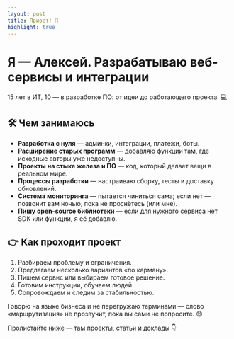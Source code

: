 ```yaml
---
layout: post
title: Привет! 👋
highlight: true
---
```


# Я — Алексей. Разрабатываю веб-сервисы и интеграции

15 лет в ИТ, 10 — в разработке ПО: от идеи до работающего проекта. 💻

## 🛠️ Чем занимаюсь

* **Разработка с нуля** — админки, интеграции, платежи, боты.
* **Расширение старых программ** — добавляю функции там, где исходные авторы уже недоступны.
* **Проекты на стыке железа и ПО** — код, который делает вещи в реальном мире.
* **Процессы разработки** — настраиваю сборку, тесты и доставку обновлений.
* **Система мониторинга** — пытается чиниться сама; если нет — позвонит вам ночью, пока не проснётесь (или мне).
* **Пишу open-source библиотеки** — если для нужного сервиса нет SDK или функции, я её добавлю.

## 👉 Как проходит проект

1. Разбираем проблему и ограничения.
2. Предлагаем несколько вариантов «по карману».
3. Пишем сервис или выбираем готовое решение.
4. Готовим инструкции, обучаем людей.
5. Сопровождаем и следим за стабильностью.

Говорю на языке бизнеса и не перегружаю терминами — слово «маршрутизация» не прозвучит, пока вы сами не попросите. 😊

Пролистайте ниже — там проекты, статьи и доклады 👇
